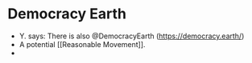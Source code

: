# Democracy Earth
- Y. says: There is also @DemocracyEarth (https://democracy.earth/)
- A potential [[Reasonable Movement]].
- 
